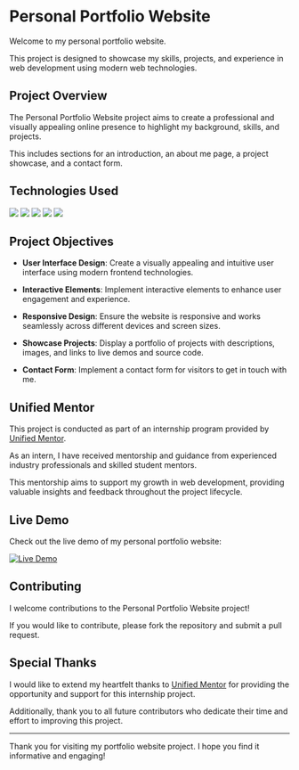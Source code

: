 # Personal Portfolio Website

Welcome to my personal portfolio website.

This project is designed to showcase my skills, projects, and experience in web development using modern web technologies.

## Project Overview

The Personal Portfolio Website project aims to create a professional and visually appealing online presence to highlight my background, skills, and projects.

This includes sections for an introduction, an about me page, a project showcase, and a contact form.

## Technologies Used

<img src="https://img.shields.io/badge/javascript%20-%23323330.svg?&style=for-the-badge&logo=javascript&logoColor=%23F7DF1E"/>

<img src="https://img.shields.io/badge/html5%20-%23E34F26.svg?&style=for-the-badge&logo=html5&logoColor=white"/> 

<img src="https://img.shields.io/badge/css3%20-%231572B6.svg?&style=for-the-badge&logo=css3&logoColor=white"/>

<img src="https://img.shields.io/badge/react%20-%2361DAFB.svg?&style=for-the-badge&logo=react&logoColor=white"/>

<img src="https://img.shields.io/badge/vite%20-%23646CFF.svg?&style=for-the-badge&logo=vite&logoColor=white"/>

## Project Objectives

- **User Interface Design**: Create a visually appealing and intuitive user interface using modern frontend technologies.
  
- **Interactive Elements**: Implement interactive elements to enhance user engagement and experience.
  
- **Responsive Design**: Ensure the website is responsive and works seamlessly across different devices and screen sizes.
  
- **Showcase Projects**: Display a portfolio of projects with descriptions, images, and links to live demos and source code.
  
- **Contact Form**: Implement a contact form for visitors to get in touch with me.
  
## Unified Mentor

This project is conducted as part of an internship program provided by [Unified Mentor](https://www.linkedin.com/company/unifiedmentor/posts/?feedView=all).

As an intern, I have received mentorship and guidance from experienced industry professionals and skilled student mentors. 

This mentorship aims to support my growth in web development, providing valuable insights and feedback throughout the project lifecycle.


## Live Demo 

Check out the live demo of my personal portfolio website:

[![Live Demo](https://img.shields.io/badge/LiveDemo%20-%23276DC3.svg?&style=for-the-badge&logo=&logoColor=white)](https://anuragpadhiyar-portfolio-website03.netlify.app/) 

## Contributing

I welcome contributions to the Personal Portfolio Website project! 

If you would like to contribute, please fork the repository and submit a pull request.

## Special Thanks

I would like to extend my heartfelt thanks to [Unified Mentor](https://www.linkedin.com/company/unifiedmentor/posts/?feedView=all) for providing the opportunity and support for this internship project. 

Additionally, thank you to all future contributors who dedicate their time and effort to improving this project.

---

Thank you for visiting my portfolio website project. I hope you find it informative and engaging!
